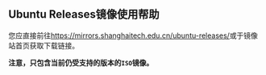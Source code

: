 ## Ubuntu Releases镜像使用帮助

您应直接前往<https://mirrors.shanghaitech.edu.cn/ubuntu-releases/>或于镜像站首页获取下载链接。

**注意，只包含当前仍受支持的版本的`ISO`镜像。**